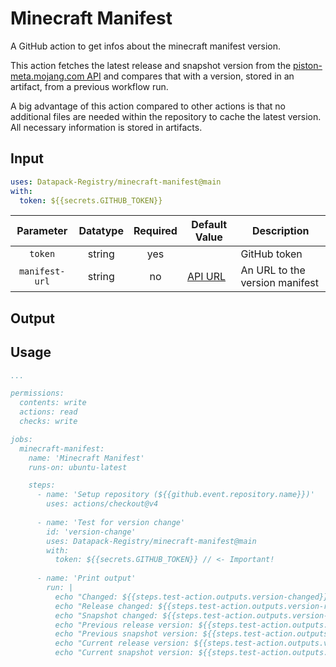 # Minecraft Manifest
A GitHub action to get infos about the minecraft manifest version.

This action fetches the latest release and snapshot version from the [piston-meta.mojang.com API](https://piston-meta.mojang.com/mc/game/version_manifest_v2.json) and compares that with a version, stored in an artifact, from a previous workflow run.

A big advantage of this action compared to other actions is that no additional files are needed within the repository to cache the latest version. All necessary information is stored in artifacts.

## Input
```yml
uses: Datapack-Registry/minecraft-manifest@main
with:
  token: ${{secrets.GITHUB_TOKEN}}
```

|    Parameter   | Datatype | Required | Default Value                                                              | Description                    |
|:--------------:|:--------:|:--------:|----------------------------------------------------------------------------|--------------------------------|
|     `token`    |  string  |    yes   |                                                                            | GitHub token                   |
| `manifest-url` |  string  |    no    | [API URL](https://piston-meta.mojang.com/mc/game/version_manifest_v2.json) | An URL to the version manifest |

## Output

## Usage
```yml
...

permissions:
  contents: write
  actions: read
  checks: write

jobs:
  minecraft-manifest:
    name: 'Minecraft Manifest'
    runs-on: ubuntu-latest      

    steps:
      - name: 'Setup repository (${{github.event.repository.name}})'
        uses: actions/checkout@v4
      
      - name: 'Test for version change'
        id: 'version-change'
        uses: Datapack-Registry/minecraft-manifest@main
        with:
          token: ${{secrets.GITHUB_TOKEN}} // <- Important!
      
      - name: 'Print output'
        run: |
          echo "Changed: ${{steps.test-action.outputs.version-changed}}"
          echo "Release changed: ${{steps.test-action.outputs.version-release-changed}}"
          echo "Snapshot changed: ${{steps.test-action.outputs.version-snapshot-changed}}"
          echo "Previous release version: ${{steps.test-action.outputs.version-previous-release}}"
          echo "Previous snapshot version: ${{steps.test-action.outputs.version-previous-snapshot}}"
          echo "Current release version: ${{steps.test-action.outputs.version-current-release}}"
          echo "Current snapshot version: ${{steps.test-action.outputs.version-current-snapshot}}"


```
